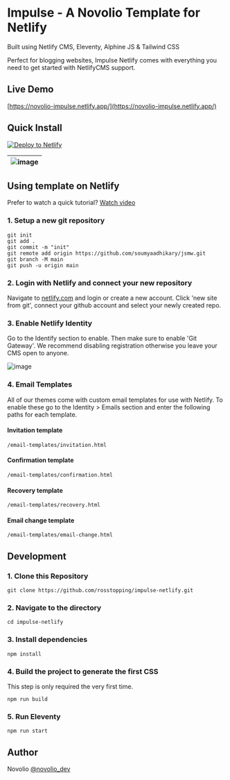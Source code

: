 # Impulse - A Novolio Template for Netlify

Built using Netlify CMS, Eleventy, Alphine JS & Tailwind CSS

Perfect for blogging websites, Impulse Netlify comes with everything you need to get started with NetlifyCMS support.

## Live Demo

[https://novolio-impulse.netlify.app/](https://novolio-impulse.netlify.app/)

## Quick Install

<a href="https://app.netlify.com/start/deploy?repository=https://github.com/rosstopping/impulse-netlify&amp;stack=cms"><img src="https://www.netlify.com/img/deploy/button.svg" alt="Deploy to Netlify" /></a>


| ![image](https://novolio.dev/images/themes/impulse/preview.png) |
| ------------------------------------------------------------------------------------------------------------- |

## Using template on Netlify

Prefer to watch a quick tutorial? [Watch video](https://www.youtube.com/watch?v=b3R7Ca1saJI)

### 1\. Setup a new git repository

```
git init
git add .
git commit -m "init"
git remote add origin https://github.com/soumyaadhikary/jsmw.git
git branch -M main
git push -u origin main
```

### 2\. Login with Netlify and connect your new repository

Navigate to [netlify.com](https://netlify.com) and login or create a new account. Click 'new site from git', connect your github account and select your newly created repo.

### 3\. Enable Netlify Identity

Go to the Identify section to enable. Then make sure to enable 'Git Gateway'. We recommend disabling registration otherwise you leave your CMS open to anyone. 

![image](https://novolio.dev/images/git-gateway.png)

### 4\. Email Templates
All of our themes come with custom email templates for use with Netlify. To enable these go to the Identity > Emails section and enter the following paths for each template.

#### Invitation template
``` /email-templates/invitation.html ```

#### Confirmation template
``` /email-templates/confirmation.html ```

#### Recovery template
``` /email-templates/recovery.html ```

#### Email change template
``` /email-templates/email-change.html ```

## Development

### 1\. Clone this Repository

```
git clone https://github.com/rosstopping/impulse-netlify.git
```

### 2\. Navigate to the directory

```
cd impulse-netlify
```

### 3\. Install dependencies

```
npm install
```

### 4\. Build the project to generate the first CSS

This step is only required the very first time.

```
npm run build
```

### 5\. Run Eleventy

```
npm run start
```

## Author

Novolio [@novolio_dev](https://novolio.dev/)
